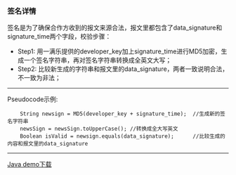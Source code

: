 ### 签名详情 

 签名是为了确保合作方收到的报文来源合法，报文里都包含了data_signature和signature_time两个字段，校验步骤：  
 *  Step1: 用一满乐提供的developer_key加上signature_time进行MD5加密，生成一个签名字符串，再对签名字符串转换成全英文大写；
 *  Step2: 比较新生成的字符串和报文里的data_signature，两者一致说明合法，不一致为非法；
 
---

 Pseudocode示例:
 ```
     String newsign = MD5(developer_key + signature_time);  //生成新的签名字符串
     newsSign = newsSign.toUpperCase(); //转换成全大写英文 
     Boolean isValid = newsign.equals(data_signature);      //比较生成的内容和报文里的data_signature
```

---

<a href='http://7xlef9.com1.z0.glb.clouddn.com/demo/java_demo.zip'>Java demo下载</a>
